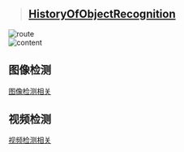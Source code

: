 > ## [HistoryOfObjectRecognition](paper/HistoryOfObjectRecognition.pdf)   ![route](readme/MiniMap.png)  ![content](readme/graph.png)## 图像检测 [图像检测相关](03.00_00_image_recognition.md)## 视频检测[视频检测相关](video_recongnition.md)